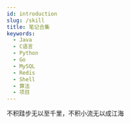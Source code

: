 ```yaml
---
id: introduction
slug: /skill
title: 笔记合集
keywords:
  - Java
  - C语言
  - Python
  - Go
  - MySQL
  - Redis
  - Shell
  - 算法
  - 项目
---
```


不积跬步无以至千里，不积小流无以成江海

